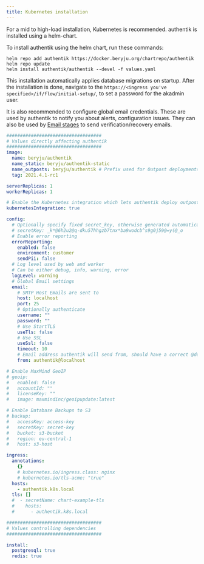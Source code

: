 ```yaml
---
title: Kubernetes installation
---
```


For a mid to high-load installation, Kubernetes is recommended. authentik is installed using a helm-chart.

To install authentik using the helm chart, run these commands:

```
helm repo add authentik https://docker.beryju.org/chartrepo/authentik
helm repo update
helm install authentik/authentik --devel -f values.yaml
```

This installation automatically applies database migrations on startup. After the installation is done, navigate to the `https://<ingress you've specified>/if/flow/initial-setup/`, to set a password for the akadmin user.

It is also recommended to configure global email credentials. These are used by authentik to notify you about alerts, configuration issues. They can also be used by [Email stages](flow/stages/email/index.md) to send verification/recovery emails.

```yaml
###################################
# Values directly affecting authentik
###################################
image:
  name: beryju/authentik
  name_static: beryju/authentik-static
  name_outposts: beryju/authentik # Prefix used for Outpost deployments, Outpost type and version is appended
  tag: 2021.4.1-rc1

serverReplicas: 1
workerReplicas: 1

# Enable the Kubernetes integration which lets authentik deploy outposts into kubernetes
kubernetesIntegration: true

config:
  # Optionally specify fixed secret_key, otherwise generated automatically
  # secretKey: _k*@6h2u2@q-dku57hhgzb7tnx*ba9wodcb^s9g0j59@=y(@_o
  # Enable error reporting
  errorReporting:
    enabled: false
    environment: customer
    sendPii: false
  # Log level used by web and worker
  # Can be either debug, info, warning, error
  logLevel: warning
  # Global Email settings
  email:
    # SMTP Host Emails are sent to
    host: localhost
    port: 25
    # Optionally authenticate
    username: ""
    password: ""
    # Use StartTLS
    useTls: false
    # Use SSL
    useSsl: false
    timeout: 10
    # Email address authentik will send from, should have a correct @domain
    from: authentik@localhost

# Enable MaxMind GeoIP
# geoip:
#   enabled: false
#   accountId: ""
#   licenseKey: ""
#   image: maxmindinc/geoipupdate:latest

# Enable Database Backups to S3
# backup:
#   accessKey: access-key
#   secretKey: secret-key
#   bucket: s3-bucket
#   region: eu-central-1
#   host: s3-host

ingress:
  annotations:
    {}
    # kubernetes.io/ingress.class: nginx
    # kubernetes.io/tls-acme: "true"
  hosts:
    - authentik.k8s.local
  tls: []
  #  - secretName: chart-example-tls
  #    hosts:
  #      - authentik.k8s.local

###################################
# Values controlling dependencies
###################################

install:
  postgresql: true
  redis: true
```
